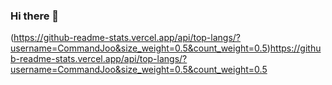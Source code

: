 ### Hi there 👋
(https://github-readme-stats.vercel.app/api/top-langs/?username=CommandJoo&size_weight=0.5&count_weight=0.5)https://github-readme-stats.vercel.app/api/top-langs/?username=CommandJoo&size_weight=0.5&count_weight=0.5
